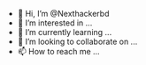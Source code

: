 - 👋 Hi, I’m @Nexthackerbd
- 👀 I’m interested in ...
- 🌱 I’m currently learning ...
- 💞️ I’m looking to collaborate on ...
- 📫 How to reach me ...

<!---
Nexthackerbd/Nexthackerbd is a ✨ special ✨ repository because its `README.md` (this file) appears on your GitHub profile.
You can click the Preview link to take a look at your changes.
--->
